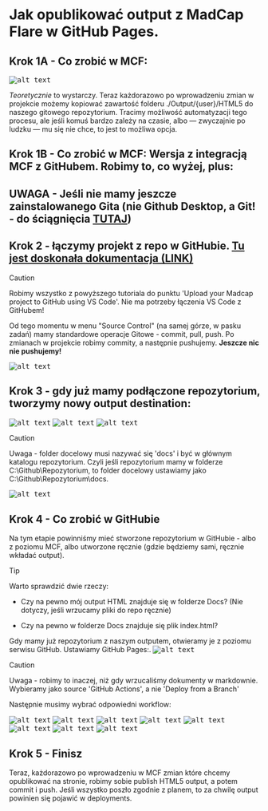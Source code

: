 # Jak opublikować output z MadCap Flare w GitHub Pages.

## Krok 1A - Co zrobić w MCF:

<kbd>![alt text](./Resources/MCF.png)</kbd>

*Teoretycznie* to wystarczy. Teraz każdorazowo po wprowadzeniu zmian w projekcie możemy kopiować zawartość folderu ./Output/{user}/HTML5 do naszego gitowego repozytorium. Tracimy możliwość automatyzacji tego procesu, ale jeśli komuś bardzo zależy na czasie, albo — zwyczajnie po ludzku — mu się nie chce, to jest to możliwa opcja.

## Krok 1B - Co zrobić w MCF: Wersja z integracją MCF z GitHubem. Robimy to, co wyżej, plus:

## UWAGA - Jeśli nie mamy jeszcze zainstalowanego Gita (nie Github Desktop, a Git! - do ściągnięcia [TUTAJ](https://git-scm.com/downloads))

## Krok 2 - łączymy projekt z repo w GitHubie. [Tu jest doskonała dokumentacja (LINK)](https://docsy-site.netlify.app/docs/madcap-flare/connect-madcap-to-git/#bind-using-the-flare-interface)

> [!CAUTION]
> Robimy wszystko z powyższego tutoriala do punktu 'Upload your Madcap project to GitHub using VS Code'. Nie ma potrzeby łączenia VS Code z GitHubem!

Od tego momentu w menu "Source Control" (na samej górze, w pasku zadań) mamy standardowe operacje Gitowe - commit, pull, push. Po zmianach w projekcie robimy commity, a następnie pushujemy. **Jeszcze nic nie pushujemy!**

<kbd>![alt text](./Resources/MCF2.png)</kbd>

## Krok 3 - gdy już mamy podłączone repozytorium, tworzymy nowy output destination:

<kbd>![alt text](./Resources/A1.png)</kbd>
<kbd>![alt text](./Resources/A2.png)</kbd>
<kbd>![alt text](./Resources/A3.png)</kbd>

> [!CAUTION] 
> Uwaga - folder docelowy musi nazywać się 'docs' i być w głównym katalogu  repozytorium. Czyli jeśli repozytorium mamy w folderze C:\Github\Repozytorium, to folder docelowy ustawiamy jako C:\Github\Repozytorium\docs.

<kbd>![alt text](./Resources/A4.png)</kbd>

##  Krok 4 - Co zrobić w GitHubie

Na tym etapie powinniśmy mieć stworzone repozytorium w GitHubie - albo z poziomu MCF, albo utworzone ręcznie (gdzie będziemy sami, ręcznie wkładać output).

>[!TIP]
>Warto sprawdzić dwie rzeczy:
> * Czy na pewno mój output HTML znajduje się w folderze Docs? (Nie dotyczy, jeśli wrzucamy pliki do repo ręcznie)
>
> * Czy na pewno w folderze Docs znajduje się plik index.html? 

Gdy mamy już repozytorium z naszym outputem, otwieramy je z poziomu serwisu GitHub. Ustawiamy GitHub Pages:.
<kbd>![alt text](./Resources/B1.png)</kbd>

> [!CAUTION]
> Uwaga - robimy to inaczej, niż gdy wrzucaliśmy dokumenty w markdownie. Wybieramy jako source 'GitHub Actions', a nie 'Deploy from a Branch'

Następnie musimy wybrać odpowiedni workflow:

<kbd>![alt text](./Resources/1.png)</kbd>
<kbd>![alt text](./Resources/2.png)</kbd>
<kbd>![alt text](./Resources/3.png)</kbd>
<kbd>![alt text](./Resources/4.png)</kbd>
<kbd>![alt text](./Resources/5.png)</kbd>
<kbd>![alt text](./Resources/6.png)</kbd>
<kbd>![alt text](./Resources/7.png)</kbd>
<kbd>![alt text](./Resources/8.png)</kbd>

## Krok 5 - Finisz
Teraz, każdorazowo po wprowadzeniu w MCF zmian które chcemy opublikować na stronie, robimy sobie publish HTML5 output, a potem commit i push. Jeśli wszystko poszło zgodnie z planem, to za chwilę output powinien się pojawić w deployments.
